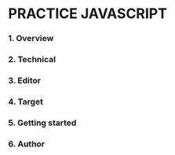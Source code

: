 # PRACTICE JAVASCRIPT

### 1. Overview
### 2. Technical
### 3. Editor
### 4. Target
### 5. Getting started
### 6. Author
